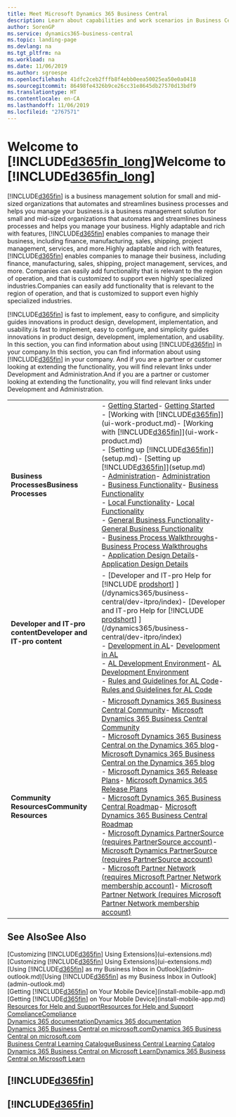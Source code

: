 ```yaml
---
title: Meet Microsoft Dynamics 365 Business Central
description: Learn about capabilities and work scenarios in Business Central, a business management solution for small and mid-sized organizations.
author: SorenGP
ms.service: dynamics365-business-central
ms.topic: landing-page
ms.devlang: na
ms.tgt_pltfrm: na
ms.workload: na
ms.date: 11/06/2019
ms.author: sgroespe
ms.openlocfilehash: 41dfc2ceb2fffb8f4ebb0eea50025ea50e0a0418
ms.sourcegitcommit: 86498fe4326b9ce26cc31e8645db27570d13bdf9
ms.translationtype: HT
ms.contentlocale: en-CA
ms.lasthandoff: 11/06/2019
ms.locfileid: "2767571"
---
```

# <a name="welcome-to-included365fin_longincludesd365fin_long_mdmd"></a><span data-ttu-id="37db6-103">Welcome to [!INCLUDE[d365fin_long](includes/d365fin_long_md.md)]</span><span class="sxs-lookup"><span data-stu-id="37db6-103">Welcome to [!INCLUDE[d365fin_long](includes/d365fin_long_md.md)]</span></span>
[!INCLUDE[d365fin](includes/d365fin_md.md)] <span data-ttu-id="37db6-104">is a business management solution for small and mid-sized organizations that automates and streamlines business processes and helps you manage your business.</span><span class="sxs-lookup"><span data-stu-id="37db6-104">is a business management solution for small and mid-sized organizations that automates and streamlines business processes and helps you manage your business.</span></span> <span data-ttu-id="37db6-105">Highly adaptable and rich with features, [!INCLUDE[d365fin](includes/d365fin_md.md)] enables companies to manage their business, including finance, manufacturing, sales, shipping, project management, services, and more.</span><span class="sxs-lookup"><span data-stu-id="37db6-105">Highly adaptable and rich with features, [!INCLUDE[d365fin](includes/d365fin_md.md)] enables companies to manage their business, including finance, manufacturing, sales, shipping, project management, services, and more.</span></span> <span data-ttu-id="37db6-106">Companies can easily add functionality that is relevant to the region of operation, and that is customized to support even highly specialized industries.</span><span class="sxs-lookup"><span data-stu-id="37db6-106">Companies can easily add functionality that is relevant to the region of operation, and that is customized to support even highly specialized industries.</span></span>

[!INCLUDE[d365fin](includes/d365fin_md.md)] <span data-ttu-id="37db6-107">is fast to implement, easy to configure, and simplicity guides innovations in product design, development, implementation, and usability.</span><span class="sxs-lookup"><span data-stu-id="37db6-107">is fast to implement, easy to configure, and simplicity guides innovations in product design, development, implementation, and usability.</span></span> <span data-ttu-id="37db6-108">In this section, you can find information about using [!INCLUDE[d365fin](includes/d365fin_md.md)] in your company.</span><span class="sxs-lookup"><span data-stu-id="37db6-108">In this section, you can find information about using [!INCLUDE[d365fin](includes/d365fin_md.md)] in your company.</span></span> <span data-ttu-id="37db6-109">And if you are a partner or customer looking at extending the functionality, you will find relevant links under Development and Administration.</span><span class="sxs-lookup"><span data-stu-id="37db6-109">And if you are a partner or customer looking at extending the functionality, you will find relevant links under Development and Administration.</span></span>  

|||  
|-|-|  
|<span data-ttu-id="37db6-110">**Business Processes**</span><span class="sxs-lookup"><span data-stu-id="37db6-110">**Business Processes**</span></span>|<span data-ttu-id="37db6-111">-   [Getting Started](product-get-started.md)</span><span class="sxs-lookup"><span data-stu-id="37db6-111">-   [Getting Started](product-get-started.md)</span></span><br /><span data-ttu-id="37db6-112">-   [Working with [!INCLUDE[d365fin](includes/d365fin_md.md)]](ui-work-product.md)</span><span class="sxs-lookup"><span data-stu-id="37db6-112">-   [Working with [!INCLUDE[d365fin](includes/d365fin_md.md)]](ui-work-product.md)</span></span><br /><span data-ttu-id="37db6-113">-   [Setting up [!INCLUDE[d365fin](includes/d365fin_md.md)]](setup.md)</span><span class="sxs-lookup"><span data-stu-id="37db6-113">-   [Setting up [!INCLUDE[d365fin](includes/d365fin_md.md)]](setup.md)</span></span><br /><span data-ttu-id="37db6-114">-   [Administration](admin-setup-and-administration.md)</span><span class="sxs-lookup"><span data-stu-id="37db6-114">-   [Administration](admin-setup-and-administration.md)</span></span><br /><span data-ttu-id="37db6-115">-   [Business Functionality](across-business-functionality.md)</span><span class="sxs-lookup"><span data-stu-id="37db6-115">-   [Business Functionality](across-business-functionality.md)</span></span><br /><span data-ttu-id="37db6-116">-   [Local Functionality](LocalFunctionality/Austria/austria-local-functionality.md)</span><span class="sxs-lookup"><span data-stu-id="37db6-116">-   [Local Functionality](LocalFunctionality/Austria/austria-local-functionality.md)</span></span><br /><span data-ttu-id="37db6-117">-   [General Business Functionality](ui-across-business-areas.md)</span><span class="sxs-lookup"><span data-stu-id="37db6-117">-   [General Business Functionality](ui-across-business-areas.md)</span></span><br /><span data-ttu-id="37db6-118">-   [Business Process Walkthroughs](walkthrough-business-process-walkthroughs.md)</span><span class="sxs-lookup"><span data-stu-id="37db6-118">-   [Business Process Walkthroughs](walkthrough-business-process-walkthroughs.md)</span></span><br /><span data-ttu-id="37db6-119">-   [Application Design Details](design-details-application-design.md)</span><span class="sxs-lookup"><span data-stu-id="37db6-119">-   [Application Design Details](design-details-application-design.md)</span></span>|  
|<span data-ttu-id="37db6-120">**Developer and IT-pro content**</span><span class="sxs-lookup"><span data-stu-id="37db6-120">**Developer and IT-pro content**</span></span>|<span data-ttu-id="37db6-121">-   [Developer and IT-pro Help for [!INCLUDE [prodshort](includes/prodshort.md)] ](/dynamics365/business-central/dev-itpro/index)</span><span class="sxs-lookup"><span data-stu-id="37db6-121">-   [Developer and IT-pro Help for [!INCLUDE [prodshort](includes/prodshort.md)] ](/dynamics365/business-central/dev-itpro/index)</span></span><br /><span data-ttu-id="37db6-122">-   [Development in AL](/dynamics365/business-central/dev-itpro/developer/devenv-dev-overview)</span><span class="sxs-lookup"><span data-stu-id="37db6-122">-   [Development in AL](/dynamics365/business-central/dev-itpro/developer/devenv-dev-overview)</span></span><br /><span data-ttu-id="37db6-123">-   [AL Development Environment](/dynamics365/business-central/dev-itpro/developer/devenv-reference-overview)</span><span class="sxs-lookup"><span data-stu-id="37db6-123">-   [AL Development Environment](/dynamics365/business-central/dev-itpro/developer/devenv-reference-overview)</span></span><br /><span data-ttu-id="37db6-124">-   [Rules and Guidelines for AL Code](/dynamics365/business-central/dev-itpro/compliance/apptest-overview)</span><span class="sxs-lookup"><span data-stu-id="37db6-124">-   [Rules and Guidelines for AL Code](/dynamics365/business-central/dev-itpro/compliance/apptest-overview)</span></span>|  
|<span data-ttu-id="37db6-125">**Community Resources**</span><span class="sxs-lookup"><span data-stu-id="37db6-125">**Community Resources**</span></span>|<span data-ttu-id="37db6-126">-   [Microsoft Dynamics 365 Business Central Community](https://community.dynamics.com/business)</span><span class="sxs-lookup"><span data-stu-id="37db6-126">-   [Microsoft Dynamics 365 Business Central Community](https://community.dynamics.com/business)</span></span><br /><span data-ttu-id="37db6-127">-   [Microsoft Dynamics 365 Business Central on the Dynamics 365 blog](https://cloudblogs.microsoft.com/dynamics365/it/product/business-central/)</span><span class="sxs-lookup"><span data-stu-id="37db6-127">-   [Microsoft Dynamics 365 Business Central on the Dynamics 365 blog](https://cloudblogs.microsoft.com/dynamics365/it/product/business-central/)</span></span><br /><span data-ttu-id="37db6-128">-   [Microsoft Dynamics 365 Release Plans](https://go.microsoft.com/fwlink/?linkid=2047422)</span><span class="sxs-lookup"><span data-stu-id="37db6-128">-   [Microsoft Dynamics 365 Release Plans](https://go.microsoft.com/fwlink/?linkid=2047422)</span></span><br /><span data-ttu-id="37db6-129">-   [Microsoft Dynamics 365 Business Central Roadmap](https://dynamics.microsoft.com/en-us/roadmap/business-central/)</span><span class="sxs-lookup"><span data-stu-id="37db6-129">-   [Microsoft Dynamics 365 Business Central Roadmap](https://dynamics.microsoft.com/en-us/roadmap/business-central/)</span></span><br /><span data-ttu-id="37db6-130">-   [Microsoft Dynamics PartnerSource \(requires PartnerSource account\)](https://mbs.microsoft.com/partnersource)</span><span class="sxs-lookup"><span data-stu-id="37db6-130">-   [Microsoft Dynamics PartnerSource \(requires PartnerSource account\)](https://mbs.microsoft.com/partnersource)</span></span><br /><span data-ttu-id="37db6-131">-   [Microsoft Partner Network \(requires Microsoft Partner Network membership account\)](https://mspartner.microsoft.com/en/us/windows/index.aspx)</span><span class="sxs-lookup"><span data-stu-id="37db6-131">-   [Microsoft Partner Network \(requires Microsoft Partner Network membership account\)](https://mspartner.microsoft.com/en/us/windows/index.aspx)</span></span>|  

## <a name="see-also"></a><span data-ttu-id="37db6-132">See Also</span><span class="sxs-lookup"><span data-stu-id="37db6-132">See Also</span></span>

<span data-ttu-id="37db6-133">[Customizing [!INCLUDE[d365fin](includes/d365fin_md.md)] Using Extensions](ui-extensions.md)</span><span class="sxs-lookup"><span data-stu-id="37db6-133">[Customizing [!INCLUDE[d365fin](includes/d365fin_md.md)] Using Extensions](ui-extensions.md)</span></span>  
<span data-ttu-id="37db6-134">[Using [!INCLUDE[d365fin](includes/d365fin_md.md)] as my Business Inbox in Outlook](admin-outlook.md)</span><span class="sxs-lookup"><span data-stu-id="37db6-134">[Using [!INCLUDE[d365fin](includes/d365fin_md.md)] as my Business Inbox in Outlook](admin-outlook.md)</span></span>  
<span data-ttu-id="37db6-135">[Getting [!INCLUDE[d365fin](includes/d365fin_md.md)] on Your Mobile Device](install-mobile-app.md)</span><span class="sxs-lookup"><span data-stu-id="37db6-135">[Getting [!INCLUDE[d365fin](includes/d365fin_md.md)] on Your Mobile Device](install-mobile-app.md)</span></span>  
[<span data-ttu-id="37db6-136">Resources for Help and Support</span><span class="sxs-lookup"><span data-stu-id="37db6-136">Resources for Help and Support</span></span>](product-help-and-support.md)  
[<span data-ttu-id="37db6-137">Compliance</span><span class="sxs-lookup"><span data-stu-id="37db6-137">Compliance</span></span>](compliance/compliance-overview.md)  
[<span data-ttu-id="37db6-138">Dynamics 365 documentation</span><span class="sxs-lookup"><span data-stu-id="37db6-138">Dynamics 365 documentation</span></span>](/dynamics365/)  
[<span data-ttu-id="37db6-139">Dynamics 365 Business Central on microsoft.com</span><span class="sxs-lookup"><span data-stu-id="37db6-139">Dynamics 365 Business Central on microsoft.com</span></span>](https://dynamics.microsoft.com/business-central/overview/)  
[<span data-ttu-id="37db6-140">Business Central Learning Catalogue</span><span class="sxs-lookup"><span data-stu-id="37db6-140">Business Central Learning Catalog</span></span>](readiness/readiness-learning-catalog.md)  
[<span data-ttu-id="37db6-141">Dynamics 365 Business Central on Microsoft Learn</span><span class="sxs-lookup"><span data-stu-id="37db6-141">Dynamics 365 Business Central on Microsoft Learn</span></span>](/learn/browse/?products=dynamics-business-central)  


## [!INCLUDE[d365fin](includes/free_trial_md.md)]
## [!INCLUDE[d365fin](includes/training_link_md.md)]
